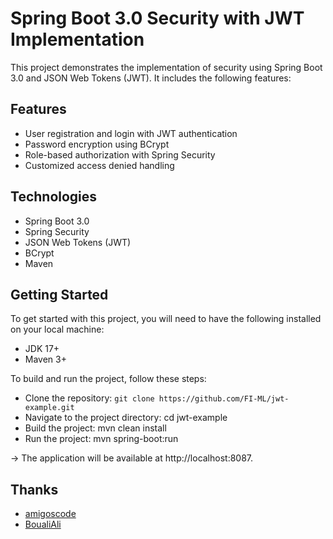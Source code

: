 # Spring Boot 3.0 Security with JWT Implementation

This project demonstrates the implementation of security using Spring Boot 3.0 and JSON Web Tokens (JWT). It includes
the following features:

## Features

* User registration and login with JWT authentication
* Password encryption using BCrypt
* Role-based authorization with Spring Security
* Customized access denied handling

## Technologies

* Spring Boot 3.0
* Spring Security
* JSON Web Tokens (JWT)
* BCrypt
* Maven

## Getting Started

To get started with this project, you will need to have the following installed on your local machine:

* JDK 17+
* Maven 3+

To build and run the project, follow these steps:

* Clone the repository: `git clone https://github.com/FI-ML/jwt-example.git`
* Navigate to the project directory: cd jwt-example
* Build the project: mvn clean install
* Run the project: mvn spring-boot:run

-> The application will be available at http://localhost:8087.

## Thanks
* [amigoscode](https://www.youtube.com/watch?v=KxqlJblhzfI)
* [BoualiAli](https://www.youtube.com/@BoualiAli)

